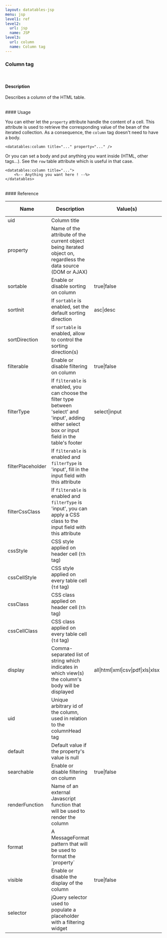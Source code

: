 ```yaml
---
layout: datatables-jsp
menu: jsp
level1: ref
level2:
  url: jsp
  name: JSP
level3:
  url: column
  name: Column tag
---
```


### Column tag
<br />

#### Description

Describes a column of the HTML table.

<br />
#### Usage

You can either let the <code>property</code> attribute handle the content of a cell. This attribute is used to retrieve the corresponding value of the bean of the iterated collection. As a consequence, the <code>column</code> tag doesn\'t need to have a body. 

    <datatables:column title="..." property="..." />
    
Or you can set a body and put anything you want inside (HTML, other tags\...). See the <code>row</code> table attribute which is useful in that case.

    <datatables:column title="...">
        <%-- Anything you want here ! --%>
    </datatables>

<br />
#### Reference

<table id="tableReference" class="table table-striped table-bordered">
  <thead>
    <tr>
      <th>Name</th>
      <th>Description</th>
      <th>Value(s)</th>
      <th>Default</th>
      <th>Data source</th>
    </tr>
  </thead>
  <tbody>
  <tr>
    <td>uid</td>
    <td>Column title</td>
    <td></td>
    <td></td>
    <td>DOM</td>
  </tr>
  <tr>
    <td>property</td>
    <td>Name of the attribute of the current object being iterated object on, regardless the data source (DOM or AJAX)</td>
    <td></td>
    <td></td>
    <td>DOM/AJAX</td>
  </tr>
  <tr>
    <td>sortable</td>
    <td>Enable or disable sorting on column</td>
    <td>true|false</td>
    <td>true</td>
    <td>DOM/AJAX</td>
  </tr>
  <tr>
    <td>sortInit</td>
    <td>If <code>sortable</code> is enabled, set the default sorting direction</td>
    <td>asc|desc</td>
    <td>asc</td>
    <td>DOM/AJAX</td>
  </tr>
  <tr>
    <td>sortDirection</td>
    <td>If <code>sortable</code> is enabled, allow to control the sorting direction(s)</td>
    <td></td>
    <td></td>
    <td>DOM/AJAX</td>
  </tr>
  <tr>
    <td>filterable</td>
    <td>Enable or disable filtering on column</td>
    <td>true|false</td>
    <td>false</td>
    <td>DOM/AJAX</td>
  </tr>
  <tr>
    <td>filterType</td>
    <td>If <code>filterable</code> is enabled, you can choose the filter type between 'select' and 'input', adding either select box or input field in the table's footer</td>
    <td>select|input</td>
    <td>input</td>
    <td>DOM</td>
  </tr>
  <tr>
    <td>filterPlaceholder</td>
    <td>If <code>filterable</code> is enabled and <code>filterType</code> is 'input', fill in the input field with this attribute</td>
    <td></td>
    <td>The column's title</td>
    <td>DOM</td>
  </tr>
  <tr>
    <td>filterCssClass</td>
    <td>If <code>filterable</code> is enabled and <code>filterType</code> is 'input', you can apply a CSS class to the input field with this attribute</td>
    <td></td>
    <td></td>
    <td>DOM</td>
  </tr>
  <tr>
    <td>cssStyle</td>
    <td>CSS style applied on header cell (<code>th</code> tag)</td>
    <td></td>
    <td></td>
    <td>DOM/AJAX</td>
  </tr>
  <tr>
    <td>cssCellStyle</td>
    <td>CSS style applied on every table cell (<code>td</code> tag)</td>
    <td></td>
    <td></td>
    <td>DOM</td>
  </tr>
  <tr>
    <td>cssClass</td>
    <td>CSS class applied on header cell (<code>th</code> tag)</td>
    <td></td>
    <td></td>
    <td>DOM/AJAX</td>
  </tr>
  <tr>
    <td>cssCellClass</td>
    <td>CSS class applied on every table cell (<code>td</code> tag)</td>
    <td></td>
    <td></td>
    <td>DOM</td>
  </tr>
  <tr>
    <td>display</td>
    <td>Comma-separated list of string which indicates in which view(s) the column's body will be displayed</td>
    <td>all|html|xml|csv|pdf|xls|xlsx</td>
    <td>all (HTML and in all exports)</td>
    <td>DOM/AJAX</td>
  </tr>
  <tr>
    <td>uid</td>
    <td>Unique arbitrary id of the column, used in relation to the columnHead tag</td>
    <td></td>
    <td></td>
    <td>DOM</td>
  </tr>
  <tr>
    <td>default</td>
    <td>Default value if the property's value is null</td>
    <td></td>
    <td>Empty string</td>
    <td>DOM/AJAX</td>
  </tr>
  <tr>
    <td>searchable</td>
    <td>Enable or disable filtering on column</td>
    <td>true|false</td>
    <td>true</td>
    <td>DOM/AJAX</td>
  </tr>
  <tr>
    <td>renderFunction</td>
    <td>Name of an external Javascript function that will be used to render the column</td>
    <td></td>
    <td></td>
    <td>AJAX</td>
  </tr>
  <tr>
    <td>format</td>
    <td>A MessageFormat pattern that will be used to format the `property`</td>
    <td></td>
    <td></td>
    <td>DOM</td>
  </tr>
  <tr>
    <td>visible</td>
    <td>Enable or disable the display of the column</td>
    <td>true|false</td>
    <td>true</td>
    <td>DOM/AJAX</td>
  </tr>
  <tr>
    <td>selector</td>
    <td>jQuery selector used to populate a placeholder with a filtering widget</td>
    <td></td>
    <td></td>
    <td>DOM/AJAX</td>
  </tr>
  </tbody>
</table>

<link rel="stylesheet" href="//ajax.aspnetcdn.com/ajax/jquery.dataTables/1.9.4/css/jquery.dataTables.css" />
<script src="http://ajax.aspnetcdn.com/ajax/jquery.dataTables/1.9.4/jquery.dataTables.min.js">
</script>
<script src="/assets/js/site_reference.js">
</script>